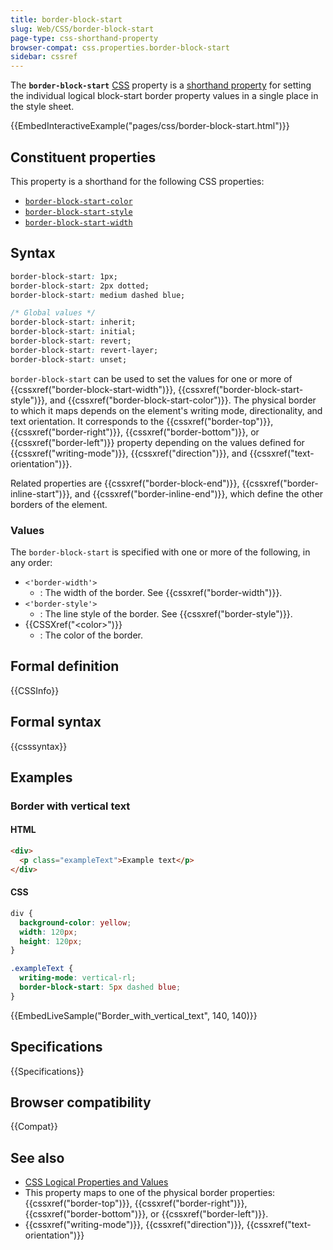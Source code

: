 ```yaml
---
title: border-block-start
slug: Web/CSS/border-block-start
page-type: css-shorthand-property
browser-compat: css.properties.border-block-start
sidebar: cssref
---
```



The **`border-block-start`** [CSS](/en-US/docs/Web/CSS) property is a [shorthand property](/en-US/docs/Web/CSS/Shorthand_properties) for setting the individual logical block-start border property values in a single place in the style sheet.

{{EmbedInteractiveExample("pages/css/border-block-start.html")}}

## Constituent properties

This property is a shorthand for the following CSS properties:

- [`border-block-start-color`](/en-US/docs/Web/CSS/border-block-start-color)
- [`border-block-start-style`](/en-US/docs/Web/CSS/border-block-start-style)
- [`border-block-start-width`](/en-US/docs/Web/CSS/border-block-start-width)

## Syntax

```css
border-block-start: 1px;
border-block-start: 2px dotted;
border-block-start: medium dashed blue;

/* Global values */
border-block-start: inherit;
border-block-start: initial;
border-block-start: revert;
border-block-start: revert-layer;
border-block-start: unset;
```

`border-block-start` can be used to set the values for one or more of {{cssxref("border-block-start-width")}}, {{cssxref("border-block-start-style")}}, and {{cssxref("border-block-start-color")}}. The physical border to which it maps depends on the element's writing mode, directionality, and text orientation. It corresponds to the {{cssxref("border-top")}}, {{cssxref("border-right")}}, {{cssxref("border-bottom")}}, or {{cssxref("border-left")}} property depending on the values defined for {{cssxref("writing-mode")}}, {{cssxref("direction")}}, and {{cssxref("text-orientation")}}.

Related properties are {{cssxref("border-block-end")}}, {{cssxref("border-inline-start")}}, and {{cssxref("border-inline-end")}}, which define the other borders of the element.

### Values

The `border-block-start` is specified with one or more of the following, in any order:

- `<'border-width'>`
  - : The width of the border. See {{cssxref("border-width")}}.
- `<'border-style'>`
  - : The line style of the border. See {{cssxref("border-style")}}.
- {{CSSXref("&lt;color&gt;")}}
  - : The color of the border.

## Formal definition

{{CSSInfo}}

## Formal syntax

{{csssyntax}}

## Examples

### Border with vertical text

#### HTML

```html
<div>
  <p class="exampleText">Example text</p>
</div>
```

#### CSS

```css
div {
  background-color: yellow;
  width: 120px;
  height: 120px;
}

.exampleText {
  writing-mode: vertical-rl;
  border-block-start: 5px dashed blue;
}
```

{{EmbedLiveSample("Border_with_vertical_text", 140, 140)}}

## Specifications

{{Specifications}}

## Browser compatibility

{{Compat}}

## See also

- [CSS Logical Properties and Values](/en-US/docs/Web/CSS/CSS_logical_properties_and_values)
- This property maps to one of the physical border properties: {{cssxref("border-top")}}, {{cssxref("border-right")}}, {{cssxref("border-bottom")}}, or {{cssxref("border-left")}}.
- {{cssxref("writing-mode")}}, {{cssxref("direction")}}, {{cssxref("text-orientation")}}
